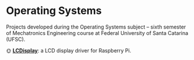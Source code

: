 # Operating Systems

Projects developed during the Operating Systems subject – sixth semester of Mechatronics Engineering course at Federal University of Santa Catarina (UFSC).

:sun_with_face: **[LCDisplay](https://github.com/jesuinovieira/os/tree/master/LCDisplay)**: a LCD display driver for Raspberry Pi.
